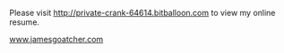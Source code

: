 Please visit http://private-crank-64614.bitballoon.com to view my online resume.

www.jamesgoatcher.com